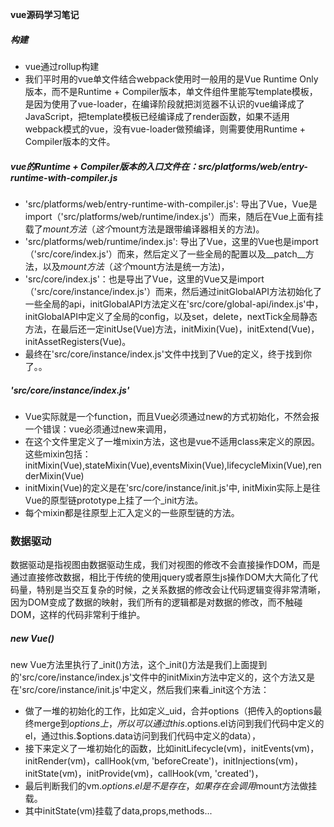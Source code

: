 **vue源码学习笔记**
##### 构建
+ vue通过rollup构建
+ 我们平时用的vue单文件结合webpack使用时一般用的是Vue Runtime Only版本，而不是Runtime + Compiler版本，单文件组件里能写template模板，是因为使用了vue-loader，在编译阶段就把浏览器不认识的vue编译成了JavaScript，把template模板已经编译成了render函数，如果不适用webpack模式的vue，没有vue-loader做预编译，则需要使用Runtime + Compiler版本的文件。
##### vue的Runtime + Compiler版本的入口文件在：src/platforms/web/entry-runtime-with-compiler.js
+ 'src/platforms/web/entry-runtime-with-compiler.js': 导出了Vue，Vue是import（'src/platforms/web/runtime/index.js'）而来，随后在Vue上面有挂载了$mount方法（这个$mount方法是跟带编译器相关的方法)。
+ 'src/platforms/web/runtime/index.js': 导出了Vue，这里的Vue也是import（'src/core/index.js'）而来，然后定义了一些全局的配置以及__patch__方法，以及$mount方法（这个$mount方法是统一方法)，
+ 'src/core/index.js'：也是导出了Vue，这里的Vue又是import（'src/core/instance/index.js'）而来，然后通过initGlobalAPI方法初始化了一些全局的api，initGlobalAPI方法定义在'src/core/global-api/index.js'中，initGlobalAPI中定义了全局的config，以及set，delete，nextTick全局静态方法，在最后还一定initUse(Vue)方法，initMixin(Vue)，initExtend(Vue)，initAssetRegisters(Vue)。
+ 最终在'src/core/instance/index.js'文件中找到了Vue的定义，终于找到你了。。
##### 'src/core/instance/index.js'
+ Vue实际就是一个function，而且Vue必须通过new的方式初始化，不然会报一个错误：vue必须通过new来调用，
+ 在这个文件里定义了一堆mixin方法，这也是vue不适用class来定义的原因。这些mixin包括：initMixin(Vue),stateMixin(Vue),eventsMixin(Vue),lifecycleMixin(Vue),renderMixin(Vue)
+ initMixin(Vue)的定义是在'src/core/instance/init.js'中, initMixin实际上是往Vue的原型链prototype上挂了一个_init方法。
+ 每个mixin都是往原型上汇入定义的一些原型链的方法。
### 数据驱动
数据驱动是指视图由数据驱动生成，我们对视图的修改不会直接操作DOM，而是通过直接修改数据，相比于传统的使用jquery或者原生js操作DOM大大简化了代码量，特别是当交互复杂的时候，之关系数据的修改会让代码逻辑变得非常清晰，因为DOM变成了数据的映射，我们所有的逻辑都是对数据的修改，而不触碰DOM，这样的代码非常利于维护。
##### new Vue()
new Vue方法里执行了_init()方法，这个_init()方法是我们上面提到的'src/core/instance/index.js'文件中的initMixin方法中定义的，这个方法又是在'src/core/instance/init.js'中定义，然后我们来看_init这个方法：
+ 做了一堆的初始化的工作，比如定义_uid，合并options（把传入的options最终merge到$options上，所以可以通过this.$options.el访问到我们代码中定义的el，通过this.$options.data访问到我们代码中定义的data），
+ 接下来定义了一堆初始化的函数，比如initLifecycle(vm)，initEvents(vm)，initRender(vm)，callHook(vm, 'beforeCreate')，initInjections(vm)，initState(vm)，initProvide(vm)，callHook(vm, 'created')，
+ 最后判断我们的vm.$options.el是不是存在，如果存在会调用$mount方法做挂载。
+ 其中initState(vm)挂载了data,props,methods...




